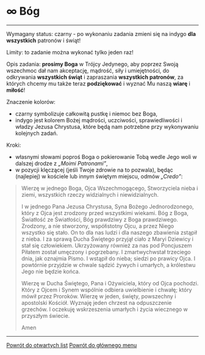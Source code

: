 # <span class="status status-list"><span class="status status-list">∞</span> Bóg</span>

---
<span class="status status-title">Wymagany status:</span> <span class="status status-black">czarny</span> - po wykonaniu zadania zmieni się na <span class="status status-indigo">indygo</span> **dla wszystkich** patronów i świąt!

<span class="status status-title">Limity:</span> to zadanie można wykonać tylko jeden raz!

<span class="status status-title">Opis zadania:</span> **prosimy Boga** w Trójcy Jedynego, aby poprzez Swoją wszechmoc dał nam akceptację, mądrość, siły i umiejętności, do odkrywania **wszystkich świąt** i zapraszania **wszystkich patronów**, za których chcemy mu także teraz **podziękować** i wyznać Mu naszą **wiarę** i **miłość**!

<span class="status status-title">Znaczenie kolorów:</span>
- <span class="status status-black">czarny</span> symbolizuje całkowitą pustkę i niemoc bez Boga,
- <span class="status status-indigo">indygo</span> jest kolorem Bożej mądrości, uczciwości, sprawiedliwości i władzy Jezusa Chrystusa, które będą nam potrzebne przy wykonywaniu kolejnych zadań.

<span class="status status-title">Kroki:</span>
- własnymi słowami poproś Boga o pokierowanie Tobą wedle Jego woli w dalszej drodze z _„Moimi Patronami”_,
- w pozycji klęczącej (jeśli Twoje zdrowie na to pozwala), będąc (najlepiej) w kościele lub innym świętym miejscu, odmów _„Credo”_:
> Wierzę w jednego Boga, Ojca Wszechmogącego, Stworzyciela nieba i ziemi, wszystkich rzeczy widzialnych i niewidzialnych.
>
> I w jednego Pana Jezusa Chrystusa, Syna Bożego Jednorodzonego, który z Ojca jest zrodzony przed wszystkimi wiekami. Bóg z Boga, Światłość ze Światłości, Bóg prawdziwy z Boga prawdziwego. Zrodzony, a nie stworzony, współistotny Ojcu, a przez Niego wszystko się stało. On to dla nas ludzi i dla naszego zbawienia zstąpił z nieba. I za sprawą Ducha Świętego przyjął ciało z Maryi Dziewicy i stał się człowiekiem. Ukrzyżowany również za nas pod Poncjuszem Piłatem został umęczony i pogrzebany. I zmartwychwstał trzeciego dnia, jak oznajmia Pismo. I wstąpił do nieba; siedzi po prawicy Ojca. I powtórnie przyjdzie w chwale sądzić żywych i umarłych, a królestwu Jego nie będzie końca.
> 
> Wierzę w Ducha Świętego, Pana i Ożywiciela, który od Ojca pochodzi. Który z Ojcem i Synem wspólnie odbiera uwielbienie i chwałę; który mówił przez Proroków. Wierzę w jeden, święty, powszechny i apostolski Kościół. Wyznaję jeden chrzest na odpuszczenie grzechów. I oczekuję wskrzeszenia umarłych i życia wiecznego w przyszłym świecie.
> 
> Amen
---
[Powrót do otwartych list](jak_zaczac_czyli_o_otwartych_listach.md)
[Powrót do głównego menu](index.md)
